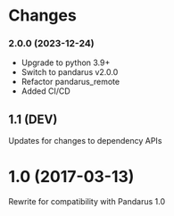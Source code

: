 # Changes

### 2.0.0 (2023-12-24)

- Upgrade to python 3.9+
- Switch to pandarus v2.0.0
- Refactor pandarus_remote
- Added CI/CD

## 1.1 (DEV)

Updates for changes to dependency APIs

# 1.0 (2017-03-13)

Rewrite for compatibility with Pandarus 1.0
